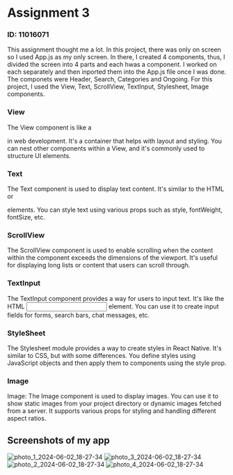 # Assignment 3

### ID: 11016071

This assignment thought me a lot.
In this project, there was only on screen so I used App.js as my only screen.
In there, I created 4 components, thus, I divided the screen into 4 parts and each hwas a component.
I worked on each separately and then inported them into the App.js file once I was done.
The componets were Header, Search, Categories and Ongoing.
For this project, I used the View, Text, ScrollView, TextInput, Stylesheet, Image components.

### View
The View component is like a <div> in web development.
It's a container that helps with layout and styling. You can nest other components within a View, and it's commonly used to structure UI elements.

### Text
The Text component is used to display text content.
It's similar to the HTML <span> or <p> elements. You can style text using various props such as style, fontWeight, fontSize, etc.

### ScrollView
The ScrollView component is used to enable scrolling when the content within the component exceeds the dimensions of the viewport.
It's useful for displaying long lists or content that users can scroll through.

### TextInput
The TextInput component provides a way for users to input text.
It's like the HTML <input> element. You can use it to create input fields for forms, search bars, chat messages, etc.

### StyleSheet
The Stylesheet module provides a way to create styles in React Native.
It's similar to CSS, but with some differences. You define styles using JavaScript objects and then apply them to components using the style prop.

### Image
Image: The Image component is used to display images.
You can use it to show static images from your project directory or dynamic images fetched from a server. It supports various props for styling and handling different aspect ratios.

## Screenshots of my app

![photo_1_2024-06-02_18-27-34](https://github.com/AMrRalph/rn-assignment3-11016071/assets/169983559/d267f99b-ebd4-4be6-a357-e0f70697703d)
![photo_3_2024-06-02_18-27-34](https://github.com/AMrRalph/rn-assignment3-11016071/assets/169983559/8d58cc94-ee22-4714-883f-295055039575)
![photo_2_2024-06-02_18-27-34](https://github.com/AMrRalph/rn-assignment3-11016071/assets/169983559/781ae28c-e056-456c-885b-2fb4f365f92b)
![photo_4_2024-06-02_18-27-34](https://github.com/AMrRalph/rn-assignment3-11016071/assets/169983559/db782a71-47b8-41e9-87b3-57e66c96475b)
